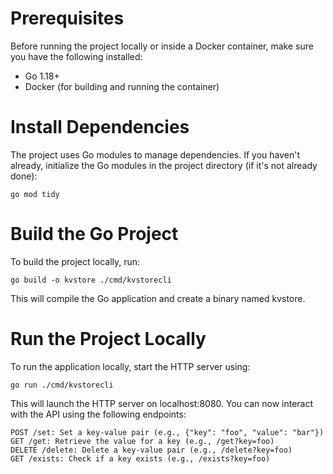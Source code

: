 # Prerequisites
Before running the project locally or inside a Docker container, make sure you have the following installed:

- Go 1.18+
- Docker (for building and running the container)

# Install Dependencies
The project uses Go modules to manage dependencies. If you haven't already, initialize the Go modules in the project directory (if it's not already done):

```
go mod tidy
```

# Build the Go Project
To build the project locally, run:
```
go build -o kvstore ./cmd/kvstorecli
```
This will compile the Go application and create a binary named kvstore.

# Run the Project Locally
To run the application locally, start the HTTP server using:

```
go run ./cmd/kvstorecli
```
This will launch the HTTP server on localhost:8080. You can now interact with the API using the following endpoints:

```
POST /set: Set a key-value pair (e.g., {"key": "foo", "value": "bar"})
GET /get: Retrieve the value for a key (e.g., /get?key=foo)
DELETE /delete: Delete a key-value pair (e.g., /delete?key=foo)
GET /exists: Check if a key exists (e.g., /exists?key=foo)

```
